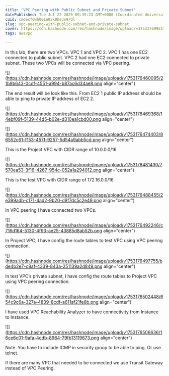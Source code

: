 ```yaml
---
title: "VPC Peering with Public Subnet and Private Subnet"
datePublished: Tue Jul 22 2025 09:39:23 GMT+0000 (Coordinated Universal Time)
cuid: cmdecf0wh001e02k0he3s97dl
slug: vpc-peering-with-public-subnet-and-private-subnet
cover: https://cdn.hashnode.com/res/hashnode/image/upload/v1753176995113/f7632e78-a8b3-4f76-b745-195f10de37c7.png
tags: awsvpc

---
```


In this lab, there are two VPCs. VPC 1 and VPC 2. VPC 1 has one EC2 connected to public subnet. VPC 2 had one EC2 connected to private subnet. These two VPCs will be connected via VPC peering.

![](https://cdn.hashnode.com/res/hashnode/image/upload/v1753176460095/21b9b643-0cdf-4551-a994-b87ac6d34ae8.png align="center")

The end result will be look like this. From EC2 1 public IP address should be able to ping to private IP address of EC2 2.

![](https://cdn.hashnode.com/res/hashnode/image/upload/v1753176469368/14ebf09f-5139-44d5-b02e-d310ea1cbd00.png align="center")

![](https://cdn.hashnode.com/res/hashnode/image/upload/v1753176474403/86552c61-f153-457f-9257-5d54a9abb5cd.png align="center")

This is the Project VPC with CIDR range of 10.0.0.0/16

![](https://cdn.hashnode.com/res/hashnode/image/upload/v1753176481430/7570ea53-3f16-4267-954c-052a1a294012.png align="center")

This is the test VPC with CIDR range of 172.16.0.0/16

![](https://cdn.hashnode.com/res/hashnode/image/upload/v1753176488455/2e399adb-c171-4ad2-9b20-d9f7dc5c2e49.png align="center")

In VPC peering I have connected two VPCs.

![](https://cdn.hashnode.com/res/hashnode/image/upload/v1753176492246/c716d164-5130-4f93-ae25-43885d8ab52b.png align="center")

In Project VPC, I have config the route tables to test VPC using VPC peering connection.

![](https://cdn.hashnode.com/res/hashnode/image/upload/v1753176497755/bde4b2e7-c8af-4339-843a-251139a2d849.png align="center")

In test VPC’s private subnet, I have config the route tables to Project VPC using VPC peering connection.

![](https://cdn.hashnode.com/res/hashnode/image/upload/v1753176502448/654c9c6a-327a-4839-8cdf-a611af21fe8b.png align="center")

I have used VPC Reachability Analyzer to have connectivity from Instance to Instance.

![](https://cdn.hashnode.com/res/hashnode/image/upload/v1753176506636/16ce6c01-9afa-4cdb-8964-79fb13119673.png align="center")

Note. You have to include ICMP in security group to be able to ping. Or use telnet.

If there are many VPC that needed to be connected we use Transit Gateway instead of VPC Peering.
